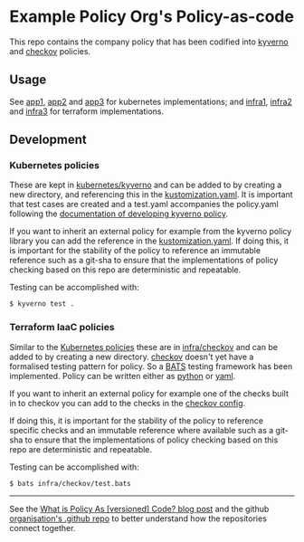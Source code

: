 # Example Policy Org's Policy-as-code

This repo contains the company policy that has been codified into [kyverno](https://kyverno.io/) and [checkov](https://www.checkov.io/) policies.

## Usage

See [app1](https://github.com/example-policy-org/app1),
[app2](https://github.com/example-policy-org/app2) and 
[app3](https://github.com/example-policy-org/app3) for kubernetes implementations; and [infra1](https://github.com/example-policy-org/infra1),
[infra2](https://github.com/example-policy-org/infra2) and 
[infra3](https://github.com/example-policy-org/infra3) for terraform implementations.

## Development

### Kubernetes policies

These are kept in [kubernetes/kyverno](./kubernetes/kyverno) and can be added to by creating a new directory, and referencing this in the [kustomization.yaml](./kubernetes/kyverno/kustomization.yaml). It is important that test cases are created and a test.yaml accompanies the policy.yaml following the [documentation of developing kyverno policy](https://kyverno.io/docs/kyverno-cli/#test).

If you want to inherit an external policy for example from the kyverno policy library you can add the reference in the [kustomization.yaml](./kubernetes/kyverno/kustomization.yaml). If doing this, it is important for the stability of the policy to reference an immutable reference such as a git-sha to ensure that the implementations of policy checking based on this repo are deterministic and repeatable.

Testing can be accomplished with:
```bash
$ kyverno test .
```

### Terraform IaaC policies

Similar to the [Kubernetes policies](#kubernetes-policies) these are in [infra/checkov](./infra/checkov/) and can be added to by creating a new directory. [checkov](https://checkov.io) doesn't yet have a formalised testing pattern for policy. So a [BATS](https://github.com/bats-core/bats-core) testing framework has been implemented. Policy can be written either as [python](https://www.checkov.io/3.Custom%20Policies/Python%20Custom%20Policies.html) or [yaml](https://www.checkov.io/3.Custom%20Policies/YAML%20Custom%20Policies.html).

If you want to inherit an external policy for example one of the checks built in to checkov you can add to the checks in the [checkov config](./infra/checkov/config.yaml).

If doing this, it is important for the stability of the policy to reference specific checks and an immutable reference where available such as a git-sha to ensure that the implementations of policy checking based on this repo are deterministic and repeatable.

Testing can be accomplished with:
```bash
$ bats infra/checkov/test.bats
```


---

See the [What is Policy As [versioned] Code? blog post](https://www.appvia.io/blog/policy-as-versioned-code) and the github [organisation's .github repo](https://github.com/example-policy-org/.github) to better understand how the repositories connect together.

